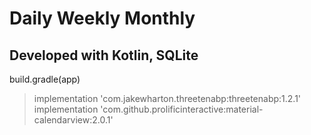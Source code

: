 # Daily Weekly Monthly

Developed with Kotlin, SQLite
-----------
build.gradle(app)
> implementation 'com.jakewharton.threetenabp:threetenabp:1.2.1'
> implementation 'com.github.prolificinteractive:material-calendarview:2.0.1'

